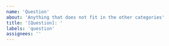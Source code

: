 ```yaml
---
name: 'Question'
about: 'Anything that does not fit in the other categories'
title: '[Question]: '
labels: 'question'
assignees: ''
---
```


<!-- Ask anything here -->
